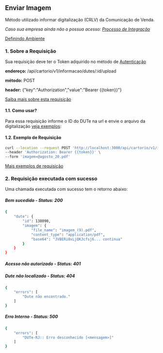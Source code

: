 ## Enviar Imagem 

Método utilizado informar digitalização (CRLV) da Comunicação de Venda.

*Caso sua empresa ainda não o possua acesso: [Processo de Integração](../../integracao.md)*

[Definindo Ambiente](../../ambiente.md)

### 1. Sobre a Requisição

Sua requisição deve ter o Token adquirido no método de [Autenticação](../autenticacao.md)

__endereço:__ /api/cartorio/v1/informacao/dutes/:id/upload

__método:__ POST

__header:__ {"key":"Authorization","value":"Bearer {{token}}"}

[Saiba mais sobre esta requisição](https://documenter.getpostman.com/view/5620626/TVmV5DRq)

#### 1.1. Como usar?

Para essa requisição informe o ID do DUTe na url e envie o arquivo da digitalização [veja exemplos](https://documenter.getpostman.com/view/5620626/TVmV5DRq):

#### 1.2. Exemplo de Requisição

```bash
curl --location --request POST 'http://localhost:3000/api/cartorio/v1/informacao/dutes/137890/upload' \
--header 'Authorization: Bearer {{token}}' \
--form 'imagem=@agosto_20.pdf'
```

[Mais exemplos de requisição](https://documenter.getpostman.com/view/5620626/TVmV5DRq)

### 2. Requisição executada com sucesso

Uma chamada executada com sucesso tem o retorno abaixo: 

##### Bem sucedido - Status: 200
```bash
{
    "dute": {
        "id": 138090,
        "imagem": {
            "file_name": "imagem_(9).pdf",
            "content_type": "application/pdf",
            "base64": "JVBERi0xLjQKJcfsj6... continua"
        }
    }
}
```

##### Acesso não autorizado - Status: 401

##### Dute não localizado - Status: 404

```bash
{
    "errors": [
        "Dute não encontrado."
    ]
}
```

##### Erro Interno - Status: 500
```bash
{
    "errors": [
        "DUTe-RJ:: Erro desconhecido [<mensagem>]"
    ]
}
```
